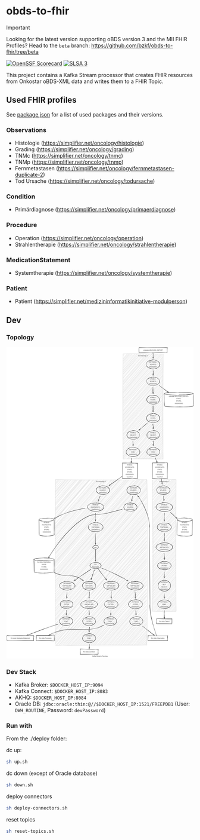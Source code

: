 # obds-to-fhir

> [!IMPORTANT]  
> Looking for the latest version supporting oBDS version 3 and the MII FHIR Profiles?
> Head to the `beta` branch: <https://github.com/bzkf/obds-to-fhir/tree/beta>

[![OpenSSF Scorecard](https://api.scorecard.dev/projects/github.com/bzkf/obds-to-fhir/badge)](https://scorecard.dev/viewer/?uri=github.com/bzkf/obds-to-fhir)
[![SLSA 3](https://slsa.dev/images/gh-badge-level3.svg)](https://slsa.dev)

This project contains a Kafka Stream processor that creates FHIR resources from Onkostar oBDS-XML data and writes them to a FHIR Topic.

## Used FHIR profiles

See [package.json](package.json) for a list of used packages and their versions.

### Observations

- Histologie (<https://simplifier.net/oncology/histologie>)
- Grading (<https://simplifier.net/oncology/grading>)
- TNMc (<https://simplifier.net/oncology/tnmc>)
- TNMp (<https://simplifier.net/oncology/tnmp>)
- Fernmetastasen (<https://simplifier.net/oncology/fernmetastasen-duplicate-2>)
- Tod Ursache (<https://simplifier.net/oncology/todursache>)

### Condition

- Primärdiagnose (<https://simplifier.net/oncology/primaerdiagnose>)

### Procedure

- Operation (<https://simplifier.net/oncology/operation>)
- Strahlentherapie (<https://simplifier.net/oncology/strahlentherapie>)

### MedicationStatement

- Systemtherapie (<https://simplifier.net/oncology/systemtherapie>)

### Patient

- Patient (<https://simplifier.net/medizininformatikinitiative-modulperson>)

## Dev

### Topology

![Stream Topology generated via https://zz85.github.io/kafka-streams-viz/ using http://localhost:8080/actuator/kafkastreamstopology](docs/img/obds-to-fhir-topology.png)

### Dev Stack

- Kafka Broker: `$DOCKER_HOST_IP:9094`
- Kafka Connect: `$DOCKER_HOST_IP:8083`
- AKHQ: `$DOCKER_HOST_IP:8084`
- Oracle DB: `jdbc:oracle:thin:@//$DOCKER_HOST_IP:1521/FREEPDB1` (User: `DWH_ROUTINE`, Password: `devPassword`)

### Run with

From the ./deploy folder:

dc up:

```sh
sh up.sh
```

dc down (except of Oracle database)

```sh
sh down.sh
```

deploy connectors

```sh
sh deploy-connectors.sh
```

reset topics

```sh
sh reset-topics.sh
```
